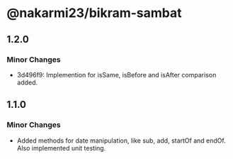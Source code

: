 # @nakarmi23/bikram-sambat

## 1.2.0

### Minor Changes

- 3d496f9: Implemention for isSame, isBefore and isAfter comparison added.

## 1.1.0

### Minor Changes

- Added methods for date manipulation, like sub, add, startOf and endOf. Also implemented unit testing.
